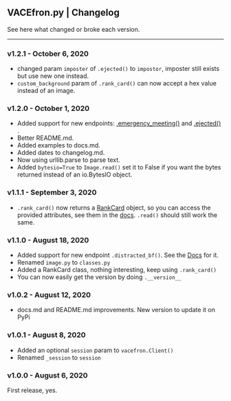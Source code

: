 ## VACEfron.py | Changelog
See here what changed or broke each version.

---

### v1.2.1 - October 6, 2020
- changed param `imposter` of `.ejected()` to `impostor`, imposter still exists but use new one instead.
- `custom_background` param of `.rank_card()`  can now accept a hex value instead of an image.

### v1.2.0 - October 1, 2020
- Added support for new endpoints: 
        [.emergency_meeting()](docs.md#await-vac_apiemergency_meetingtext) and
        [.ejected()](docs.md#await-alex_apiejectedname-crewmate-impostor) .
- Better README.md.
- Added examples to docs.md.
- Added dates to changelog.md.
- Now using urllib.parse to parse text.
- Added `bytesio=True` to `Image.read()` set it to False if you want the bytes returned instead of an io.BytesIO object.

### v1.1.1 - September 3, 2020
- `.rank_card()` now returns a [RankCard](docs.md#rankcard) object, so you can access the provided attributes, see
 them in the [docs](docs.md). `.read()` should still work the same.

### v1.1.0 - August 18, 2020
- Added support for new endpoint `.distracted_bf()`. See the [Docs](docs.md#await-vac_apidistracted_bfboyfriend-girlfriend-woman) for it.
- Renamed `image.py` to `classes.py`
- Added a RankCard class, nothing interesting, keep using `.rank_card()`
- You can now easily get the version by doing `.__version__`

### v1.0.2 - August 12, 2020
- docs.md and README.md improvements. New version to update it on PyPi

### v1.0.1 - August 8, 2020
- Added an optional `session` param to `vacefron.Client()`
- Renamed `_session` to `session`

### v1.0.0 - August 6, 2020
First release, yes.